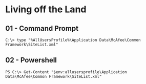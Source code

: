 # Living off the Land

## 01 - Command Prompt

`C:\> type "%AllUsersProfile%\Application Data\McAfee\Common Framework\SiteList.xml"`

## 02 - Powershell

`PS C:\> Get-Content "$env:allusersprofile\Application Data\McAfee\Common Framework\SiteList.xml"`